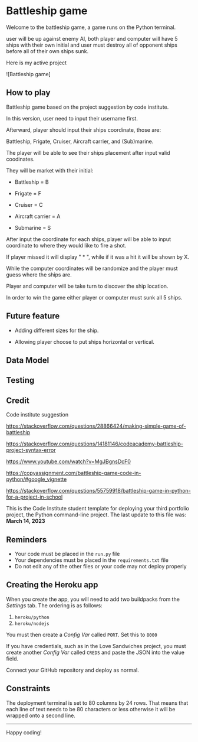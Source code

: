 # Battleship game

Welcome to the battleship game, a game runs on the Python terminal.

user will be up against enemy AI, both player and computer will have 5 ships with their own initial and user must destroy all of opponent ships before all of their own ships sunk.

Here is my active project

![Battleship game]

## How to play

Battleship game based on the project suggestion by code institute.

In this version, user need to input their username first.

Afterward, player should input their ships coordinate, those are:

Battleship, Frigate, Cruiser, Aircraft carrier, and (Sub)marine.

The player will be able to see their ships placement after input valid coodinates.

They will be market with their initial:

- Battleship = B

- Frigate = F

- Cruiser = C

- Aircraft carrier = A

- Submarine = S

After input the coordinate for each ships, player will be able to input coordinate to where they would like to fire a shot.

If player missed it will display " * ", while if it was a hit it will be shown by X.

While the computer coordinates will be randomize and the player must guess where the ships are.

Player and computer will be take turn to discover the ship location.

In order to win the game either player or computer must sunk all 5 ships.

## Future feature

- Adding different sizes for the ship.

- Allowing player choose to put ships horizontal or vertical.

## Data Model

## Testing

## 

## Credit

Code institute suggestion

https://stackoverflow.com/questions/28866424/making-simple-game-of-battleship

https://stackoverflow.com/questions/14181146/codeacademy-battleship-project-syntax-error

https://www.youtube.com/watch?v=MgJBgnsDcF0

https://copyassignment.com/battleship-game-code-in-python/#google_vignette

https://stackoverflow.com/questions/55759918/battleship-game-in-python-for-a-project-in-school

This is the Code Institute student template for deploying your third portfolio project, the Python command-line project. The last update to this file was: **March 14, 2023**

## Reminders

- Your code must be placed in the `run.py` file
- Your dependencies must be placed in the `requirements.txt` file
- Do not edit any of the other files or your code may not deploy properly

## Creating the Heroku app

When you create the app, you will need to add two buildpacks from the _Settings_ tab. The ordering is as follows:

1. `heroku/python`
2. `heroku/nodejs`

You must then create a _Config Var_ called `PORT`. Set this to `8000`

If you have credentials, such as in the Love Sandwiches project, you must create another _Config Var_ called `CREDS` and paste the JSON into the value field.

Connect your GitHub repository and deploy as normal.

## Constraints

The deployment terminal is set to 80 columns by 24 rows. That means that each line of text needs to be 80 characters or less otherwise it will be wrapped onto a second line.

---

Happy coding!
